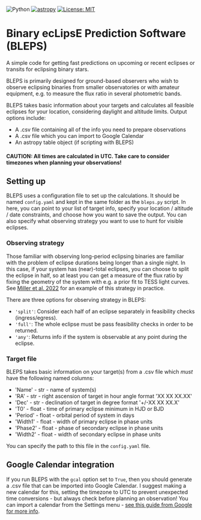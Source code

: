 ![Python](https://img.shields.io/badge/Python->=3.10-blue)
[![astropy](http://img.shields.io/badge/powered%20by-AstroPy-orange.svg?style=flat)](http://www.astropy.org/) 
[![License: MIT](https://img.shields.io/badge/License-MIT-yellow.svg)](https://opensource.org/licenses/MIT)
# Binary ecLipsE Prediction Software (BLEPS)
A simple code for getting fast predictions on upcoming or recent eclipses or transits for eclipsing binary stars. 

BLEPS is primarily designed for ground-based observers who wish to observe eclipsing binaries from smaller observatories or with amateur equipment, e.g. to measure the flux ratio in several photometric bands.

BLEPS takes basic information about your targets and calculates all feasible eclipses for your location, considering daylight and altitude limits.
Output options include:
- A .csv file containing all of the info you need to prepare observations
- A .csv file which you can import to Google Calendar
- An astropy table object (if scripting with BLEPS)

#### CAUTION: All times are calculated in UTC. Take care to consider timezones when planning your observations!

## Setting up
BLEPS uses a configuration file to set up the calculations. It should be named `config.yaml` and kept in the same folder as the `bleps.py` script.
In here, you can point to your list of target info, specify your location / altitude / date constraints, and choose how you want to save the output.
You can also specify what observing strategy you want to use to hunt for visible eclipses.

### Observing strategy
Those familiar with observing long-period eclipsing binaries are familiar with the problem of eclipse durations being longer than a single night. 
In this case, if your system has (near)-total eclipses, you can choose to split the eclipse in half, so at least you can get a measure of the flux ratio 
by fixing the geometry of the system with e.g. a prior fit to TESS light curves.
See [Miller et al. 2022](https://ui.adsabs.harvard.edu/abs/2022MNRAS.517.5129M/abstract) for an example of this strategy in practice.

There are three options for observing strategy in BLEPS:
- `'split'`: Consider each half of an eclipse separately in feasibility checks (ingress/egress).
- `'full'`: The whole eclipse must be pass feasibility checks in order to be returned.
- `'any'`: Returns info if the system is observable at any point during the eclipse.

### Target file
BLEPS takes basic information on your target(s) from a .csv file which *must* have the following named columns:

- 'Name' - str - name of system(s)
- 'RA' - str - right ascension of target in hour angle format 'XX XX XX.XX'
- 'Dec' - str - declination of target in degree format '+/-XX XX XX.X'
- 'T0' - float - time of primary eclipse minimum in HJD or BJD
- 'Period' - float - orbital period of system in days
- 'Width1' - float - width of primary eclipse in phase units
- 'Phase2' - float - phase of secondary eclipse in phase units
- 'Width2' - float - width of secondary eclipse in phase units

You can specify the path to this file in the `config.yaml` file.

## Google Calendar integration
If you run BLEPS with the `gcal` option set to `True`, then you should generate a .csv file that can be imported into Google Calendar. 
I suggest making a new calendar for this, setting the timezone to UTC to prevent unexpected time conversions - but always check before planning an observation! 
You can import a calendar from the Settings menu - [see this guide from Google for more info](https://support.google.com/calendar/answer/37118?hl=en&co=GENIE.Platform%3DDesktop).
